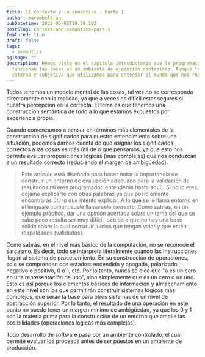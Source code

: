 ```yaml
---
title: El contexto y la semántica - Parte 1
author: marombeltran
pubDatetime: 2023-05-05T10:59:19Z
postSlug: context-and-semantics-part-1
featured: true
draft: false
tags:
  - semantics
ogImage: ""
description: Hemos visto en el capítulo introductorio que la programación nos ayuda a comprender a través del modelado de información cómo es que 
  funcionan las cosas en un ambiente de ejecución controlado. Aunque lo digimos en palabras como estas "un modelo mental se refiere a una representación 
  interna y subjetiva que utilizamos para entender el mundo que nos rodea", entendiendo por modelo mental como ambiente de ejecución...
---
```

Todos tenemos un modelo mental de las cosas, tal vez no se corresponda directamente con la realidad, ya que a veces es difícil estar seguros si nuestra percepción 
es la correcta. El tema es que tenemos una construcción semántica de todo a lo que estamos expuestos por experiencia propia. 

Cuando comenzamos a pensar en términos más elementales de la construcción de significados para nuestro entendimiento sobre una situación, podemos darnos 
cuenta de que asignar los significados correctos a las cosas es más útil de o que pensamos, ya que esto nos permite evaluar proposiciones lógicas (más complejas) que nos 
conduzcan a un resultado correcto (reduciendo el margen de ambigüedad).

> Este artículo está diseñado para hacer notar la importancia de construir un entorno de evaluación adecuado para la validación de resultados (si eres programador, 
entenderás hasta aquí). Si no lo eres, déjame explicarte con otras palabras ya que posiblemente encontrarás útil lo que intento explicar. A lo que se le llama entorno 
en el lenguaje común, suele llamarsele `contexto`. Como sabrás, en un ejemplo práctico, dar una opinión acertada sobre un tema del que se sabe poco resulta ser muy difícil, 
debido a que no hay una base sólida sobre la cual construir juicios que tengan valor y que estén respaldados (validados).

Como sabrás, en el nivel más básico de la computación, no se reconoce el sarcasmo. Es decir, todo se interpreta literalmente cuando las instrucciones llegan al sistema 
de procesamiento. En su construcción de operaciones, solo se comprenden dos estados: encendido y apagado, polarizado negativo o positivo, 0 o 1, etc. 
Por lo tanto, nunca se dice que "a es un cero en una representación de uno", sino simplemente que es un cero o un uno. Esto es así porque los elementos básicos de 
información y almacenamiento en este nivel son los que permitirán construir sistemas lógicos más complejos, que serán la base para otros sistemas de un nivel de 
abstracción superior. Por lo tanto, el resultado de una operación en este punto no puede tener un margen mínimo de ambigüedad, ya que los 0 y 1 son la materia 
prima para la construcción de un entorno que amplíe las posibilidades (operaciones lógicas más complejas).

Todo desarrollo de software pasa por un ambiente controlado, el cual permite evaluar los procesos antes de ser puestos en un ambiente de producción.